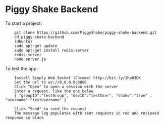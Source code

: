 Piggy Shake Backend
==========================

To start a project:

		git clone https://github.com/PiggyShake/piggy-shake-backend.git
		cd piggy-shake-backend
		(Ubuntu)
		sudo apt-get update
        sudo apt-get install redis-server
        redis-server
        node server.js

To test the app:

        Install Simply Web Socket (Chrome) http://bit.ly/1hp83DK
        Set the url to ws://0.0.0.0:8080
        Click "Open" to open a session with the server
        Enter a request, like the one below
        { "groupID":"testGroup", "devID":"testUser", "shake":"true" , "username":"testUsername" }

        Click "Send" to send the request
        The message log populates with sent requests in red and recieved response in black
